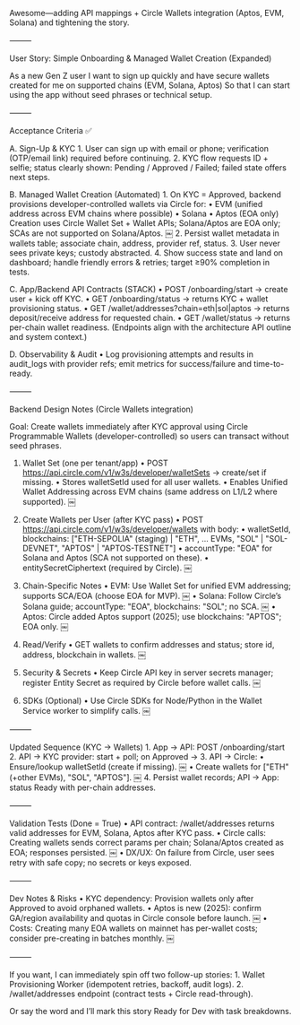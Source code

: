 Awesome—adding API mappings + Circle Wallets integration (Aptos, EVM, Solana) and tightening the story.

⸻

User Story: Simple Onboarding & Managed Wallet Creation (Expanded)

As a new Gen Z user
I want to sign up quickly and have secure wallets created for me on supported chains (EVM, Solana, Aptos)
So that I can start using the app without seed phrases or technical setup.

⸻

Acceptance Criteria ✅

A. Sign-Up & KYC
	1.	User can sign up with email or phone; verification (OTP/email link) required before continuing.
	2.	KYC flow requests ID + selfie; status clearly shown: Pending / Approved / Failed; failed state offers next steps.

B. Managed Wallet Creation (Automated)
	1.	On KYC = Approved, backend provisions developer-controlled wallets via Circle for:
	•	EVM (unified address across EVM chains where possible)
	•	Solana
	•	Aptos (EOA only)
Creation uses Circle Wallet Set + Wallet APIs; Solana/Aptos are EOA only; SCAs are not supported on Solana/Aptos.  ￼
	2.	Persist wallet metadata in wallets table; associate chain, address, provider ref, status.
	3.	User never sees private keys; custody abstracted.
	4.	Show success state and land on dashboard; handle friendly errors & retries; target ≥90% completion in tests.

C. App/Backend API Contracts (STACK)
	•	POST /onboarding/start → create user + kick off KYC.
	•	GET /onboarding/status → returns KYC + wallet provisioning status.
	•	GET /wallet/addresses?chain=eth|sol|aptos → returns deposit/receive address for requested chain.
	•	GET /wallet/status → returns per-chain wallet readiness.
(Endpoints align with the architecture API outline and system context.)

D. Observability & Audit
	•	Log provisioning attempts and results in audit_logs with provider refs; emit metrics for success/failure and time-to-ready.

⸻

Backend Design Notes (Circle Wallets integration)

Goal: Create wallets immediately after KYC approval using Circle Programmable Wallets (developer-controlled) so users can transact without seed phrases.

1) Wallet Set (one per tenant/app)
	•	POST https://api.circle.com/v1/w3s/developer/walletSets → create/set if missing.
	•	Stores walletSetId used for all user wallets.
	•	Enables Unified Wallet Addressing across EVM chains (same address on L1/L2 where supported).  ￼

2) Create Wallets per User (after KYC pass)
	•	POST https://api.circle.com/v1/w3s/developer/wallets with body:
	•	walletSetId, blockchains: ["ETH-SEPOLIA" (staging) | "ETH", ... EVMs, "SOL" | "SOL-DEVNET", "APTOS" | "APTOS-TESTNET"]
	•	accountType: "EOA" for Solana and Aptos (SCA not supported on these).
	•	entitySecretCiphertext (required by Circle).  ￼

3) Chain-Specific Notes
	•	EVM: Use Wallet Set for unified EVM addressing; supports SCA/EOA (choose EOA for MVP).  ￼
	•	Solana: Follow Circle’s Solana guide; accountType: "EOA", blockchains: "SOL"; no SCA.  ￼
	•	Aptos: Circle added Aptos support (2025); use blockchains: "APTOS"; EOA only.  ￼

4) Read/Verify
	•	GET wallets to confirm addresses and status; store id, address, blockchain in wallets.  ￼

5) Security & Secrets
	•	Keep Circle API key in server secrets manager; register Entity Secret as required by Circle before wallet calls.  ￼

6) SDKs (Optional)
	•	Use Circle SDKs for Node/Python in the Wallet Service worker to simplify calls.  ￼

⸻

Updated Sequence (KYC → Wallets)
	1.	App → API: POST /onboarding/start
	2.	API → KYC provider: start + poll; on Approved →
	3.	API → Circle:
	•	Ensure/lookup walletSetId (create if missing).  ￼
	•	Create wallets for ["ETH"(+other EVMs), "SOL", "APTOS"].  ￼
	4.	Persist wallet records; API → App: status Ready with per-chain addresses.

⸻

Validation Tests (Done = True)
	•	API contract: /wallet/addresses returns valid addresses for EVM, Solana, Aptos after KYC pass.
	•	Circle calls: Creating wallets sends correct params per chain; Solana/Aptos created as EOA; responses persisted.  ￼
	•	DX/UX: On failure from Circle, user sees retry with safe copy; no secrets or keys exposed.

⸻

Dev Notes & Risks
	•	KYC dependency: Provision wallets only after Approved to avoid orphaned wallets.
	•	Aptos is new (2025): confirm GA/region availability and quotas in Circle console before launch.  ￼
	•	Costs: Creating many EOA wallets on mainnet has per-wallet costs; consider pre-creating in batches monthly.  ￼

⸻

If you want, I can immediately spin off two follow-up stories:
	1.	Wallet Provisioning Worker (idempotent retries, backoff, audit logs).
	2.	/wallet/addresses endpoint (contract tests + Circle read-through).

Or say the word and I’ll mark this story Ready for Dev with task breakdowns.